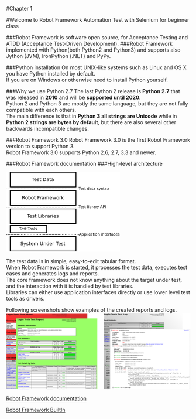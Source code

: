 #Chapter 1

#Welcome to Robot Framework Automation Test with Selenium for beginner class

###Robot Framework is software open source, for Acceptance Testing and ATDD (Acceptance Test-Driven Development).
###Robot Framework implemented with Python(both Python2 and Python3) and supports also Jython (JVM), IronPython (.NET) and PyPy.

###Python installation
On most UNIX-like systems such as Linux and OS X you have Python installed by default.<br />
If you are on Windows or otherwise need to install Python yourself.<br />

###Why we use Python 2.7
The last Python 2 release is **Python 2.7** that was released in **2010** and will be **supported until 2020**.<br />
Python 2 and Python 3 are mostly the same language, but they are not fully compatible with each others.<br />
The main difference is that in **Python 3 all strings are Unicode** while in **Python 2 strings are bytes by default**, but there are also several other backwards incompatible changes.<br />

###Robot Framework 3.0
Robot Framework 3.0 is the first Robot Framework version to support Python 3.<br />
Robot Framework 3.0 supports Python 2.6, 2.7, 3.3 and newer.<br />

###Robot Framework documentation
###High-level architecture

![install Package](/images/high-level-architecture.png)<br />

The test data is in simple, easy-to-edit tabular format.<br />
When Robot Framework is started, it processes the test data, executes test cases and generates logs and reports.<br />
The core framework does not know anything about the target under test, and the interaction with it is handled by test libraries.<br />
Libraries can either use application interfaces directly or use lower level test tools as drivers.<br />

Following screenshots show examples of the created reports and logs.<br />
![install Package](/images/testcase.png)

[Robot Framework documentation](http://robotframework.org/robotframework/)

[Robot Framework BuiltIn](http://robotframework.org/robotframework/3.0.2/libraries/BuiltIn.html)
